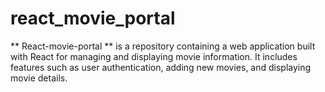 # react_movie_portal
** React-movie-portal ** is a repository containing a web application built with React for managing and displaying movie information. It includes features such as user authentication, adding new movies, and displaying movie details.  
